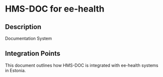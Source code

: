 # HMS-DOC for ee-health

## Description

Documentation System

## Integration Points

This document outlines how HMS-DOC is integrated with ee-health systems in Estonia.
